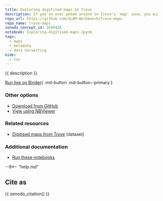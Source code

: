 ```yaml
---
title: Exploring digitised maps in Trove
description: If you've ever poked around in Trove's 'map' zone, you might have noticed the beautiful deep-zoomable images available for many of the NLA's digitised maps. Even better, in many cases the high-resolution TIFF versions of the digitised maps are available for download. I knew there were lots of great maps you could download from Trove, but how many? And how big were the files? I thought I'd try to quantify this a bit by harvesting and analysing the metadata.
repo_url: https://github.com/GLAM-Workbench/trove-maps
repo_name: trove-maps
zenodo_concept_id: 3549426
notebook: Exploring-digitised-maps.ipynb
tags:
  - maps
  - metadata
  - data harvesting
hide:
  - toc
---
```


{{ description }}

[Run live on Binder](https://mybinder.org/v2/gh/GLAM-Workbench/{{repo_name}}/master?urlpath=lab%2Ftree%2F{{notebook}}){ .md-button .md-button--primary }

### Other options

* [Download from GitHub](https://github.com/GLAM-Workbench/{{repo_name}}/blob/master/{{notebook}})
* [View using NBViewer](https://nbviewer.jupyter.org/github/{{repo_name}}/blob/master/{{notebook}})

### Related resources

* [Digitised maps from Trove](single-maps-data.md) (dataset)

### Additional documentation

* [Run these notebooks](../#run-these-notebooks)

--8<-- "help.md"

## Cite as

{{ zenodo_citation() }}